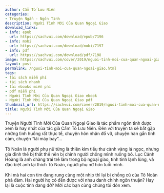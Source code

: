 ```yaml
---
author: Cẩm Tố Lưu Niên
categories:
- Truyện Ngắn - Ngôn Tình
description: Người Tình Mới Của Quan Ngoại Giao
download_links:
- info: epub
  url: https://sachvui.com/download/epub/7196
- info: mobi
  url: https://sachvui.com/download/mobi/7197
- info: pdf
  url: https://sachvui.com/download/pdf/7198
image: https://sachvui.com/cover/2019/nguoi-tinh-moi-cua-quan-ngoai-giao.jpg
layout: post
permalink: /nguoi-tinh-moi-cua-quan-ngoai-giao.html
tags:
- tải sách miễn phí
- tải sách nhanh
- tải ebooks miễn phí
- pdf miễn phí
- Người Tình Mới Của Quan Ngoại Giao ebook
- Người Tình Mới Của Quan Ngoại Giao pdf
thumbnail_url: https://sachvui.com/cover/2019/nguoi-tinh-moi-cua-quan-ngoai-giao.jpg
title: Người Tình Mới Của Quan Ngoại Giao
---
```


 <div class="item-desc text-justify"> <p>Truyện Người Tình Mới Của Quan Ngoại Giao là tác phẩm ngôn tình được xem là hay nhất của tác giả Cẩm Tố Lưu Niên. Đến với truyện ta sẽ bắt gặp những tình huống rất thực tế, chuyện hôn nhân đổ vỡ, chuyện hàn gắn tình cảm, chuyện “lái máy bay”… <br><br>Tô Noãn là người phụ nữ từng là thiên kim tiểu thư cành vàng lá ngọc, nhưng gia đình thế bị thất thế nên bị chính người chống mình ruồng bỏ. Lục Cảnh Hoàng là anh chàng trai trẻ làm trong bộ ngoại giao, tính tinh lạnh lùng, và đặc biệt anh lại thích Tô Noãn, người phụ nữ hơn tuổi mình. <br><br>Khi mà hai con tim đang rung cùng một nhịp thì lại bị chồng cũ của Tô Noãn phá đám. Hai người họ có đến được với nhau danh chính ngôn thuận? Hay lại là cuộc tình dang dở? Mời các bạn cùng chúng tôi đón xem.</p> </div>